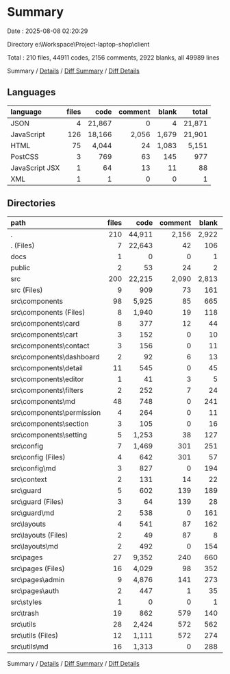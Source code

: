 # Summary

Date : 2025-08-08 02:20:29

Directory e:\\Workspace\\Project-laptop-shop\\client

Total : 210 files,  44911 codes, 2156 comments, 2922 blanks, all 49989 lines

Summary / [Details](details.md) / [Diff Summary](diff.md) / [Diff Details](diff-details.md)

## Languages
| language | files | code | comment | blank | total |
| :--- | ---: | ---: | ---: | ---: | ---: |
| JSON | 4 | 21,867 | 0 | 4 | 21,871 |
| JavaScript | 126 | 18,166 | 2,056 | 1,679 | 21,901 |
| HTML | 75 | 4,044 | 24 | 1,083 | 5,151 |
| PostCSS | 3 | 769 | 63 | 145 | 977 |
| JavaScript JSX | 1 | 64 | 13 | 11 | 88 |
| XML | 1 | 1 | 0 | 0 | 1 |

## Directories
| path | files | code | comment | blank | total |
| :--- | ---: | ---: | ---: | ---: | ---: |
| . | 210 | 44,911 | 2,156 | 2,922 | 49,989 |
| . (Files) | 7 | 22,643 | 42 | 106 | 22,791 |
| docs | 1 | 0 | 0 | 1 | 1 |
| public | 2 | 53 | 24 | 2 | 79 |
| src | 200 | 22,215 | 2,090 | 2,813 | 27,118 |
| src (Files) | 9 | 909 | 73 | 161 | 1,143 |
| src\\components | 98 | 5,925 | 85 | 665 | 6,675 |
| src\\components (Files) | 8 | 1,940 | 19 | 118 | 2,077 |
| src\\components\\card | 8 | 377 | 12 | 44 | 433 |
| src\\components\\cart | 3 | 152 | 0 | 10 | 162 |
| src\\components\\contact | 3 | 156 | 0 | 11 | 167 |
| src\\components\\dashboard | 2 | 92 | 6 | 13 | 111 |
| src\\components\\detail | 11 | 545 | 0 | 45 | 590 |
| src\\components\\editor | 1 | 41 | 3 | 5 | 49 |
| src\\components\\filters | 2 | 252 | 7 | 24 | 283 |
| src\\components\\md | 48 | 748 | 0 | 241 | 989 |
| src\\components\\permission | 4 | 264 | 0 | 11 | 275 |
| src\\components\\section | 3 | 105 | 0 | 16 | 121 |
| src\\components\\setting | 5 | 1,253 | 38 | 127 | 1,418 |
| src\\config | 7 | 1,469 | 301 | 251 | 2,021 |
| src\\config (Files) | 4 | 642 | 301 | 57 | 1,000 |
| src\\config\\md | 3 | 827 | 0 | 194 | 1,021 |
| src\\context | 2 | 131 | 14 | 22 | 167 |
| src\\guard | 5 | 602 | 139 | 189 | 930 |
| src\\guard (Files) | 3 | 64 | 139 | 28 | 231 |
| src\\guard\\md | 2 | 538 | 0 | 161 | 699 |
| src\\layouts | 4 | 541 | 87 | 162 | 790 |
| src\\layouts (Files) | 2 | 49 | 87 | 8 | 144 |
| src\\layouts\\md | 2 | 492 | 0 | 154 | 646 |
| src\\pages | 27 | 9,352 | 240 | 660 | 10,252 |
| src\\pages (Files) | 16 | 4,029 | 98 | 352 | 4,479 |
| src\\pages\\admin | 9 | 4,876 | 141 | 273 | 5,290 |
| src\\pages\\auth | 2 | 447 | 1 | 35 | 483 |
| src\\styles | 1 | 0 | 0 | 1 | 1 |
| src\\trash | 19 | 862 | 579 | 140 | 1,581 |
| src\\utils | 28 | 2,424 | 572 | 562 | 3,558 |
| src\\utils (Files) | 12 | 1,111 | 572 | 274 | 1,957 |
| src\\utils\\md | 16 | 1,313 | 0 | 288 | 1,601 |

Summary / [Details](details.md) / [Diff Summary](diff.md) / [Diff Details](diff-details.md)